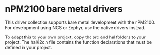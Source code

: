 nPM2100 bare metal drivers
==========================

This driver collection supports bare metal development with the nPM2100.
For development using NCS or Zephyr, use the native drivers instead.

To adapt this to your own project, copy the src and hal folders to your project.
The hal/i2c.h file contains the function declarations that must be defined in your project.
